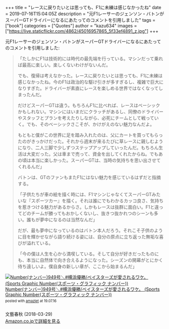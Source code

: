 +++
title = "レースに戻りたいとは思っても、F1に未練は感じなかったね"
date = 2019-07-16T15:04:05Z
description = "元F1レーサーのジェンソン・バトンがスーパーGTドライバーになるにあたってのコメントを引用しました"
tags = ["book"]
categories = ["Quotes"]
author = "kazu634"
images = ["https://live.staticflickr.com/4862/45016957865_5f33ef4891_z.jpg"]
+++

元F1レーサーのジェンソン・バトンがスーパーGTドライバーになるにあたってのコメントを引用しました:

> 「たしかにF1は技術的には時代の最先端を行っている。マシンだって乗れば最高に楽しい。楽しくないわけがないんだ。
>
> でも、復帰は考えなかった。レースに戻りたいとは思っても、F1に未練は感じなかったね。今のF1は政治的な駆け引きが多すぎるし、複雑で巨大になりすぎた。ドライバーが素直にレースを楽しめる世界ではなくなってしまったんだ。
>
> だけどスーパーGTは違う。もちろんF1に比べれば、レースはベーシックかもしれない。マシンにはいまだにクラッチがあるし、同僚のドライバーやスタッフとプランを考えたりしながら、必死にチームとして戦っていく。でも、そのベーシックさこそが、かけがえのない魅力なんだよ。
>
> もともと僕がこの世界に足を踏み入れたのは、父にカートを買ってもらったのがきっかけだった。それから週末が来るたびに草レースに親しむようになり、二人三脚で少しずつステップアップしていったんだ。もちろん生活は大変だった。父は車まで売って、資金を出してくれたからね。でもあの頃は本当に楽しかった。スーパーGTは、当時の気持ちを思い出させてくれるんだ」
>
> バトンは、GTのファンもまたF1にはない魅力を感じているはずだと指摘する。
>
> 「子供たちが車の絵を描く時には、F1マシンじゃなくてスーパーGTみたいな『スポーツカー』を描く。それは誰にでもわかるカッコ良さ、気持ちを惹きつける魅力があるからさ。しかもレースは抜群に面白い。F1と違ってどのチームが勝ってもおかしくないし、抜きつ抜かれつのシーンも多い。誰もが夢中になるのは当然なんだ」
>
> だが、最も夢中になっているのはバトン本人だろう。それこそ子供のように目を輝かせながら語り続ける姿には、自分の原点に立ち返った無垢な喜びが溢れている。
>
> 「今の僕は人生を心から満喫している。そして自分が好きだったものにも、本当に自然体で向き合えるようになった。シーズンの開幕がとにかく待ち遠しいよ。僕自身の新しい章が、ここから始まるんだ」

<div class="amazlet-box" style="margin-bottom:0px;"><div class="amazlet-image" style="float:left;margin:0px 12px 1px 0px;"><a href="https://www.amazon.co.jp/exec/obidos/ASIN/B07BF681L3/simsnes-22/ref=nosim/" name="amazletlink" target="_blank"><img src="https://images-fe.ssl-images-amazon.com/images/I/515b1RZJyBL._SL160_.jpg" alt="Number(ナンバー)949号＼#横浜優勝/ベイスターズが愛されるワケ。 (Sports Graphic Number(スポーツ・グラフィック ナンバー))" style="border: none;" /></a></div><div class="amazlet-info" style="line-height:120%; margin-bottom: 10px"><div class="amazlet-name" style="margin-bottom:10px;line-height:120%"><a href="https://www.amazon.co.jp/exec/obidos/ASIN/B07BF681L3/simsnes-22/ref=nosim/" name="amazletlink" target="_blank">Number(ナンバー)949号＼#横浜優勝/ベイスターズが愛されるワケ。 (Sports Graphic Number(スポーツ・グラフィック ナンバー))</a><div class="amazlet-powered-date" style="font-size:80%;margin-top:5px;line-height:120%">posted with <a href="http://www.amazlet.com/" title="amazlet" target="_blank">amazlet</a> at 19.07.16</div></div><div class="amazlet-detail"><br />文藝春秋 (2018-03-29)<br /></div><div class="amazlet-sub-info" style="float: left;"><div class="amazlet-link" style="margin-top: 5px"><a href="https://www.amazon.co.jp/exec/obidos/ASIN/B07BF681L3/simsnes-22/ref=nosim/" name="amazletlink" target="_blank">Amazon.co.jpで詳細を見る</a></div></div></div><div class="amazlet-footer" style="clear: left"></div></div>

